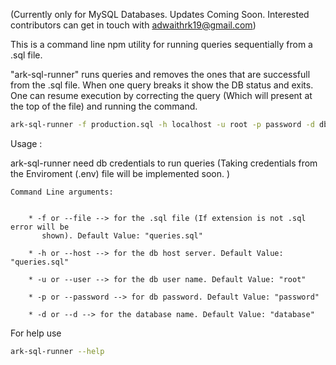 (Currently only for MySQL Databases. Updates Coming Soon. Interested contributors can get in touch with adwaithrk19@gmail.com)

This is a command line npm utility for running queries sequentially from a .sql file.

"ark-sql-runner" runs queries and removes the ones that are successfull from the .sql file. When one query breaks it show the DB status and exits. One can resume execution by correcting the query (Which will present at the top of the file) and running the command.

```bash
ark-sql-runner -f production.sql -h localhost -u root -p password -d dbname
```

Usage :

ark-sql-runner need db credentials to run queries (Taking credentials from the Enviroment (.env) file will be implemented soon. ) 
    
    Command Line arguments:


        * -f or --file --> for the .sql file (If extension is not .sql error will be  
           shown). Default Value: "queries.sql"

        * -h or --host --> for the db host server. Default Value: "queries.sql"

        * -u or --user --> for the db user name. Default Value: "root"

        * -p or --password --> for db password. Default Value: "password"

        * -d or --d --> for the database name. Default Value: "database"


For help use 

```bash
ark-sql-runner --help
```
